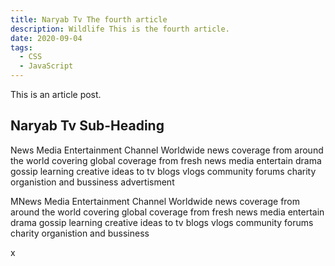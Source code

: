 ```yaml
---
title: Naryab Tv The fourth article
description: Wildlife This is the fourth article.
date: 2020-09-04
tags:
  - CSS
  - JavaScript
---
```


This is an article post.

## Naryab Tv Sub-Heading

News Media Entertainment Channel 
Worldwide news coverage from around the world covering global coverage from fresh news media
entertain drama gossip learning creative ideas to tv blogs vlogs community forums charity organistion and bussiness advertisment 

MNews Media Entertainment Channel 
Worldwide news coverage from around the world covering global coverage from fresh news media
entertain drama gossip learning creative ideas to tv blogs vlogs community forums charity organistion and bussiness 

x
